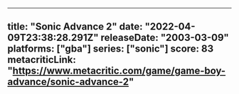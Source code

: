 
---
title: "Sonic Advance 2"
date: "2022-04-09T23:38:28.291Z"
releaseDate: "2003-03-09"
platforms: ["gba"]
series: ["sonic"]
score: 83
metacriticLink: "https://www.metacritic.com/game/game-boy-advance/sonic-advance-2"
---

